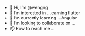 - 👋 Hi, I’m @wengng
- 👀 I’m interested in ...learning flutter
- 🌱 I’m currently learning ...Angular
- 💞️ I’m looking to collaborate on ...
- 📫 How to reach me ...

<!---
wengng/wengng is a ✨ special ✨ repository because its `README.md` (this file) appears on your GitHub profile.
You can click the Preview link to take a look at your changes.
--->
